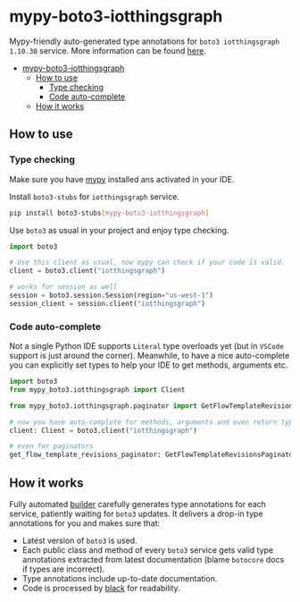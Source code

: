 # mypy-boto3-iotthingsgraph

Mypy-friendly auto-generated type annotations for `boto3 iotthingsgraph 1.10.30` service.
More information can be found [here](https://github.com/vemel/mypy_boto3).

- [mypy-boto3-iotthingsgraph](#mypy-boto3-iotthingsgraph)
  - [How to use](#how-to-use)
    - [Type checking](#type-checking)
    - [Code auto-complete](#code-auto-complete)
  - [How it works](#how-it-works)

## How to use

### Type checking

Make sure you have [mypy](https://github.com/python/mypy) installed ans activated in your IDE.

Install `boto3-stubs` for `iotthingsgraph` service.

```bash
pip install boto3-stubs[mypy-boto3-iotthingsgraph]
```

Use `boto3` as usual in your project and enjoy type checking.

```python
import boto3

# Use this client as usual, now mypy can check if your code is valid.
client = boto3.client("iotthingsgraph")

# works for session as well
session = boto3.session.Session(region="us-west-1")
session_client = session.client("iotthingsgraph")

```

### Code auto-complete

Not a single Python IDE supports `Literal` type overloads yet (but in `VSCode` support is just around the corner).
Meanwhile, to have a nice auto-complete you can explicitly set types to help your IDE to get methods, arguments etc.

```python
import boto3
from mypy_boto3.iotthingsgraph import Client

from mypy_boto3.iotthingsgraph.paginator import GetFlowTemplateRevisionsPaginator

# now you have auto-complete for methods, arguments and even return types
client: Client = boto3.client("iotthingsgraph")

# even for paginators
get_flow_template_revisions_paginator: GetFlowTemplateRevisionsPaginator = client.get_paginator("get_flow_template_revisions")
```

## How it works

Fully automated [builder](https://github.com/vemel/mypy_boto3) carefully generates
type annotations for each service, patiently waiting for `boto3` updates. It delivers
a drop-in type annotations for you and makes sure that:

- Latest version of `boto3` is used.
- Each public class and method of every `boto3` service gets valid type annotations
  extracted from latest documentation (blame `botocore` docs if types are incorrect).
- Type annotations include up-to-date documentation.
- Code is processed by [black](https://github.com/psf/black) for readability.